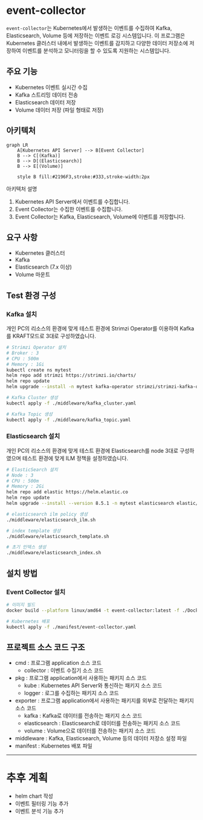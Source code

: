 # event-collector
`event-collector`는 Kubernetes에서 발생하는 이벤트를 수집하여 Kafka, Elasticsearch, Volume 등에 저장하는 이벤트 로깅 시스템입니다. 이 프로그램은 Kubernetes 클러스터 내에서 발생하는 이벤트를 감지하고 다양한 데이터 저장소에 저장하여 이벤트를 분석하고 모니터링을 할 수 있도록 지원하는 시스템입니다.

## 주요 기능
* Kubernetes 이벤트 실시간 수집
* Kafka 스트리밍 데이터 전송
* Elasticsearch 데이터 저장
* Volume 데이터 저장 (파일 형태로 저장)

## 아키텍처
```mermaid
graph LR
    A[Kubernetes API Server] --> B[Event Collector]
    B --> C[(Kafka)]
    B --> D[(Elasticsearch)]
    B --> E[(Volume)]

    style B fill:#2196F3,stroke:#333,stroke-width:2px
```
아키텍처 설명
1. Kubernetes API Server에서 이벤트를 수집합니다.
2. Event Collector는 수집한 이벤트를 수집합니다.
3. Event Collector는 Kafka, Elasticsearch, Volume에 이벤트를 저장합니다.

## 요구 사항
* Kubernetes 클러스터
* Kafka
* Elasticsearch (7.x 이상)
* Volume 마운트

## Test 환경 구성
### Kafka 설치
개인 PC의 리소스의 환경에 맞게 테스트 환경에 Strimzi Operator를 이용하여 Kafka를 KRAFT모드로 3대로 구성하였습니다.
```bash
# Strimzi Operator 설치
# Broker : 3
# CPU : 500m
# Memory : 1Gi
kubectl create ns mytest
helm repo add strimzi https://strimzi.io/charts/
helm repo update
helm upgrade --install -n mytest kafka-operator strimzi/strimzi-kafka-operator --version 0.45.0 -f ./middleware/strimzi.yaml

# Kafka Cluster 생성
kubectl apply -f ./middleware/kafka_cluster.yaml

# Kafka Topic 생성
kubectl apply -f ./middleware/kafka_topic.yaml
```

### Elasticsearch 설치
개인 PC의 리소스의 환경에 맞게 테스트 환경에 Elasticsearch를 node 3대로 구성하였으며 테스트 환경에 맞게 ILM 정책을 설정하였습니다.
```bash
# ElasticSearch 설치
# Node : 3
# CPU : 500m
# Memory : 2Gi
helm repo add elastic https://helm.elastic.co
helm repo update
helm upgrade --install --version 8.5.1 -n mytest elasticsearch elastic/elasticsearch -f ./middleware/elasticsearch.yaml

# elasticsearch ilm policy 생성
./middleware/elasticsearch_ilm.sh

# index template 생성
./middleware/elasticsearch_template.sh

# 초기 인덱스 생성
./middleware/elasticsearch_index.sh
```

## 설치 방법
### Event Collector 설치
```bash
# 이미지 빌드
docker build --platform linux/amd64 -t event-collector:latest -f ./Dockerfile .

# Kubernetes 배포
kubectl apply -f ./manifest/event-collector.yaml
```

## 프로젝트 소스 코드 구조
* cmd : 프로그램 application 소스 코드
  * collector : 이벤트 수집기 소스 코드
* pkg : 프로그램 application에서 사용하는 패키지 소스 코드
  * kube : Kubernetes API Server와 통신하는 패키지 소스 코드
  * logger : 로그를 수집하는 패키지 소스 코드
* exporter : 프로그램 application에서 사용하는 패키지를 외부로 전달하는 패키지 소스 코드
  * kafka : Kafka로 데이터를 전송하는 패키지 소스 코드
  * elasticsearch : Elasticsearch로 데이터를 전송하는 패키지 소스 코드
  * volume : Volume으로 데이터를 전송하는 패키지 소스 코드
* middleware : Kafka, Elasticsearch, Volume 등의 데이터 저장소 설정 파일
* manifest : Kubernetes 배포 파일 

---
# 추후 계획
* helm chart 작성
* 이벤트 필터링 기능 추가
* 이벤트 분석 기능 추가